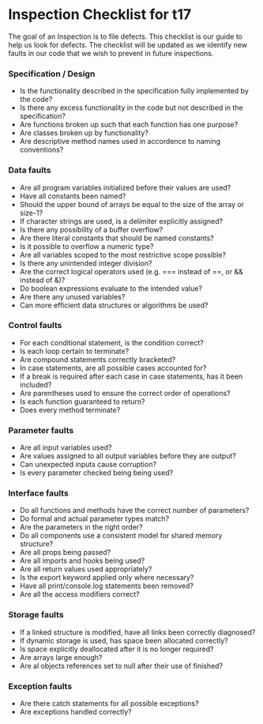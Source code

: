 # Inspection Checklist for t17

The goal of an Inspection is to file defects.
This checklist is our guide to help us look for defects.
The checklist will be updated as we identify new faults in our code that we wish to prevent in future inspections.

### Specification / Design
* Is the functionality described in the specification fully implemented by the code?
* Is there any excess functionality in the code but not described in the specification? 
* Are functions broken up such that each function has one purpose?
* Are classes broken up by functionality?
* Are descriptive method names used in accordence to naming conventions?

### Data faults
* Are all program variables initialized before their values are used?
* Have all constants been named?
* Should the upper bound of arrays be equal to the size of the array or size-1?
* If character strings are used, is a delimiter explicitly assigned?
* Is there any possibility of a buffer overflow?
* Are there literal constants that should be named constants?
* Is it possible to overflow a numeric type?
* Are all variables scoped to the most restrictive scope possible?
* Is there any unintended integer division?
* Are the correct logical operators used (e.g. === instead of ==, or && instead of &)?
* Do boolean expressions evaluate to the intended value?
* Are there any unused variables?
* Can more efficient data structures or algorithms be used? 

### Control faults
* For each conditional statement, is the condition correct?
* Is each loop certain to terminate?
* Are compound statements correctly bracketed?
* In case statements, are all possible cases accounted for?
* If a break is required after each case in case statements, has it been included?
* Are parentheses used to ensure the correct order of operations?
* Is each function guaranteed to return?
* Does every method terminate?

### Parameter faults
* Are all input variables used?
* Are values assigned to all output variables before they are output?
* Can unexpected inputs cause corruption?
* Is every parameter checked being being used?

### Interface faults
* Do all functions and methods have the correct number of parameters?
* Do formal and actual parameter types match?
* Are the parameters in the right order?
* Do all components use a consistent model for shared memory structure?
* Are all props being passed?
* Are all imports and hooks being used?
* Are all return values used appropriately?
* Is the export keyword applied only where necessary?
* Have all print/console.log statements been removed?
* Are all the access modifiers correct?

### Storage faults
* If a linked structure is modified, have all links been correctly diagnosed?
* If dynamic storage is used, has space been allocated correctly?
* Is space explicitly deallocated after it is no longer required?
* Are arrays large enough?
* Are al objects references set to null after their use of finished? 

### Exception faults
* Are there catch statements for all possible exceptions?
* Are exceptions handled correctly?
